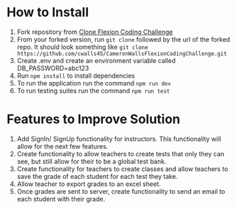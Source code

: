 # How to Install
1. Fork repository from [Clone Flexion Coding Challenge](https://github.com/cwalls45/CameronWallsFlexionCodingChallenge)
2. From your forked version, run `git clone` followed by the url of the forked repo.  It should look something like `git clone https://github.com/cwalls45/CameronWallsFlexionCodingChallenge.git`
3. Create .env and create an environment variable called DB_PASSWORD=abc123
4. Run `npm install` to install dependencies
5. To run the application run the command `npm run dev`
6. To run testing suites run the command `npm run test`

# Features to Improve Solution
1. Add SignIn/ SignUp functionality for instructors.  This functionality will allow for the next few features.
2. Create functionality to allow teachers to create tests that only they can see, but still allow for their to be a global test bank.
3. Create functionality for teachers to create classes and allow teachers to save the grade of each student for each test they take.
4. Allow teacher to export grades to an excel sheet.
5. Once grades are sent to server, create functionality to send an email to each student with their grade.